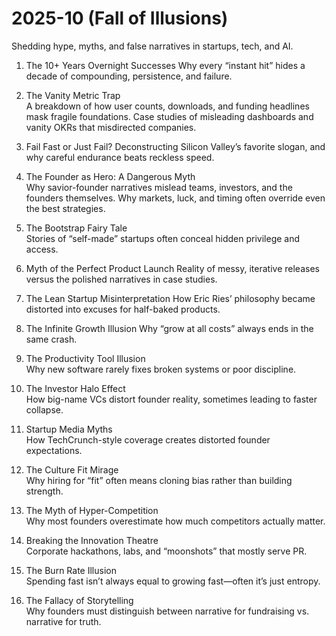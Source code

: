 # 2025-10 (Fall of Illusions)

Shedding hype, myths, and false narratives in startups, tech, and AI.

1. The 10+ Years Overnight Successes
   Why every “instant hit” hides a decade of compounding, persistence, and failure.
2. The Vanity Metric Trap  
   A breakdown of how user counts, downloads, and funding headlines mask fragile foundations. Case studies of misleading dashboards and vanity OKRs that misdirected companies.
3. Fail Fast or Just Fail?
   Deconstructing Silicon Valley’s favorite slogan, and why careful endurance beats reckless speed.
7. The Founder as Hero: A Dangerous Myth  
   Why savior-founder narratives mislead teams, investors, and the founders themselves. Why markets, luck, and timing often override even the best strategies.
9. The Bootstrap Fairy Tale  
   Stories of “self-made” startups often conceal hidden privilege and access.  
10. Myth of the Perfect Product Launch
    Reality of messy, iterative releases versus the polished narratives in case studies.
12. The Lean Startup Misinterpretation
    How Eric Ries’ philosophy became distorted into excuses for half-baked products.
13. The Infinite Growth Illusion
    Why “grow at all costs” always ends in the same crash.

17. The Productivity Tool Illusion  
    Why new software rarely fixes broken systems or poor discipline.  
18. The Investor Halo Effect  
    How big-name VCs distort founder reality, sometimes leading to faster collapse.  
19. Startup Media Myths  
    How TechCrunch-style coverage creates distorted founder expectations.  
21. The Culture Fit Mirage  
    Why hiring for “fit” often means cloning bias rather than building strength.
22. The Myth of Hyper-Competition  
    Why most founders overestimate how much competitors actually matter.  
23. Breaking the Innovation Theatre  
    Corporate hackathons, labs, and “moonshots” that mostly serve PR.  
24. The Burn Rate Illusion  
    Spending fast isn’t always equal to growing fast—often it’s just entropy.  
25. The Fallacy of Storytelling  
    Why founders must distinguish between narrative for fundraising vs. narrative for truth.